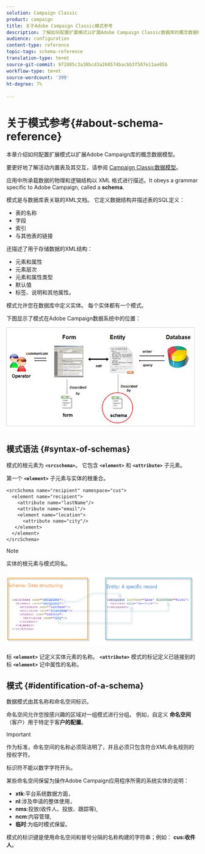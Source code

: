 ```yaml
---
solution: Campaign Classic
product: campaign
title: 关于Adobe Campaign Classic模式参考
description: 了解如何配置扩展模式以扩展Adobe Campaign Classic数据库的概念数据模型。
audience: configuration
content-type: reference
topic-tags: schema-reference
translation-type: tm+mt
source-git-commit: 972885c3a38bcd3a260574bacbb3f507e11ae05b
workflow-type: tm+mt
source-wordcount: '399'
ht-degree: 7%

---
```



# 关于模式参考{#about-schema-reference}

本章介绍如何配置扩展模式以扩展Adobe Campaign库的概念数据模型。

要更好地了解活动内置表及其交互，请参阅 [Campaign Classic数据模型](https://helpx.adobe.com/cn/campaign/kb/acc-datamodel.html)。

应用中所承载数据的物理和逻辑结构以 XML 格式进行描述。It obeys a grammar specific to Adobe Campaign, called a **schema**.

模式是与数据库表关联的XML文档。 它定义数据结构并描述表的SQL定义：

* 表的名称
* 字段
* 索引
* 与其他表的链接

还描述了用于存储数据的XML结构：

* 元素和属性
* 元素层次
* 元素和属性类型
* 默认值
* 标签、说明和其他属性。

模式允许您在数据库中定义实体。 每个实体都有一个模式。

下图显示了模式在Adobe Campaign数据系统中的位置：

![](assets/reference_schema_intro.png)

## 模式语法 {#syntax-of-schemas}

模式的根元素为 **`<srcschema>`**。 它包含 **`<element>`** 和 **`<attribute>`** 子元素。

第一个 **`<element>`** 子元素与实体的根重合。

```
<srcSchema name="recipient" namespace="cus">
  <element name="recipient">  
    <attribute name="lastName"/>
    <attribute name="email"/>
    <element name="location">
      <attribute name="city"/>
   </element>
  </element>
</srcSchema>
```

>[!NOTE]
>
>实体的根元素与模式同名。

![](assets/s_ncs_configuration_schema_and_entity.png)

标 **`<element>`** 记定义实体元素的名称。 **`<attribute>`** 模式的标记定义已链接到的标 **`<element>`** 记中属性的名称。

## 模式 {#identification-of-a-schema}

数据模式由其名称和命名空间标识。

命名空间允许您按感兴趣的区域对一组模式进行分组。 例如，自定义 **命名空间** （客户）用于特定于客&#x200B;**户的配置**。

>[!IMPORTANT]
>
>作为标准，命名空间的名称必须简洁明了，并且必须只包含符合XML命名规则的授权字符。
>
>标识符不能以数字字符开头。

某些命名空间保留为操作Adobe Campaign应用程序所需的系统实体的说明：

* **xtk**:平台系统数据方面，
* **nl**:涉及申请的整体使用，
* **nms**:投放(收件人、投放、跟踪等),
* **ncm**:内容管理,
* **临时**:为临时模式保留。

模式的标识键是使用命名空间和冒号分隔的名称构建的字符串；例如： **cus:收件人**。
